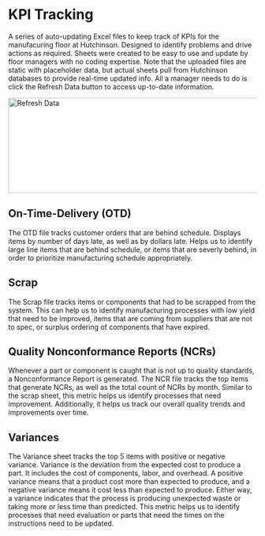 # KPI Tracking
A series of auto-updating Excel files to keep track of KPIs for the manufacuring floor at Hutchinson. Designed to identify problems and drive actions as required. Sheets were created to be easy to use and update by floor managers with no coding expertise. Note that the uploaded files are static with placeholder data, but actual sheets pull from Hutchinson databases to provide real-time updated info. All a manager needs to do is click the Refresh Data button to access up-to-date information. 

<img width="616" height="193" alt="Refresh Data" src="https://github.com/user-attachments/assets/43ad29c5-607f-4856-8263-28c7cc80aeb1" />


## On-Time-Delivery (OTD)

The OTD file tracks customer orders that are behind schedule. Displays items by number of days late, as well as by dollars late. Helps us to identify large line items that are behind schedule, or items that are severly behind, in order to prioritize manufacturing schedule appropriately. 

## Scrap

The Scrap file tracks items or components that had to be scrapped from the system. This can help us to identify manufacturing processes with low yield that need to be improved, items that are coming from suppliers that are not to spec, or surplus ordering of components that have expired. 

## Quality Nonconformance Reports (NCRs)

Whenever a part or component is caught that is not up to quality standards, a Nonconformance Report is generated. The NCR file tracks the top items that generate NCRs, as well as the total count of NCRs by month. Similar to the scrap sheet, this metric helps us identify processes that need improvement. Additionally, it helps us track our overall quality trends and improvements over time. 

## Variances

The Variance sheet tracks the top 5 items with positive or negative variance. Variance is the deviation from the expected cost to produce a part. It includes the cost of components, labor, and overhead. A positive variance means that a product cost more than expected to produce, and a negative variance means it cost less than expected to produce. Either way, a variance indicates that the process is producing unexpected waste or taking more or less time than predicted. This metric helps us to identify processes that need evaluation or parts that need the times on the instructions need to be updated. 
